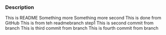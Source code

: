 ### Description
This is README
Something more
Something more second
This is done from GitHub
This is from teh readmebranch step1
This is second commit from branch
This is third commit from branch
This is fourth commit from branch
